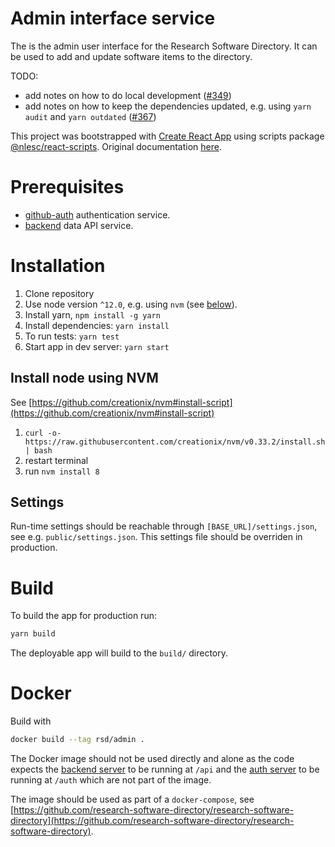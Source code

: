 # Admin interface service

The is the admin user interface for the Research Software Directory.
It can be used to add and update software items to the directory.

TODO:

- add notes on how to do local development ([#349](https://github.com/research-software-directory/research-software-directory/issues/349))
- add notes on how to keep the dependencies updated, e.g. using `yarn audit` and `yarn outdated` ([#367](https://github.com/research-software-directory/research-software-directory/issues/367))

This project was bootstrapped with [Create React App](https://github.com/facebookincubator/create-react-app) using scripts package [@nlesc/react-scripts](https://github.com/NLeSC/create-react-app). Original documentation [here](https://github.com/NLeSC/create-react-app/blob/master/packages/react-scripts/template/README.md).

# Prerequisites

- [github-auth](/auth-github) authentication service.
- [backend](/backend) data API service.

# Installation

1.  Clone repository
1.  Use node version `^12.0`, e.g. using `nvm` (see [below](#install-node-using-nvm)).
1.  Install yarn, `npm install -g yarn`
1.  Install dependencies: `yarn install`
1.  To run tests: `yarn test`
1.  Start app in dev server: `yarn start`

## Install node using NVM

See [https://github.com/creationix/nvm#install-script](https://github.com/creationix/nvm#install-script)

1.  `curl -o- https://raw.githubusercontent.com/creationix/nvm/v0.33.2/install.sh | bash`
1.  restart terminal
1.  run `nvm install 8`

## Settings

Run-time settings should be reachable through `[BASE_URL]/settings.json`, see e.g. `public/settings.json`.
This settings file should be overriden in production.

# Build

To build the app for production run:

```bash
yarn build
```

The deployable app will build to the `build/` directory.

# Docker

Build with

```bash
docker build --tag rsd/admin .
```

The Docker image should not be used directly and alone as the code expects the
[backend server](/backend) to be running at `/api` and the [auth
server](/auth-github) to be running at `/auth` which are not part of the image.

The image should be used as part of a `docker-compose`, see
[https://github.com/research-software-directory/research-software-directory](https://github.com/research-software-directory/research-software-directory).
